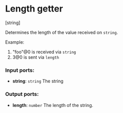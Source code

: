 # Length getter

[string]

Determines the length of the value received on `string`.

Example:

1. "foo"@0 is received via `string`
2. 3@0 is sent via `length`

### Input ports:

* __string__: `string`
    The string



### Output ports:

* __length__: `number`
    The length of the string.



